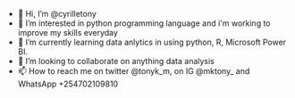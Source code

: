 - 👋 Hi, I’m @cyrilletony
- 👀 I’m interested in python programming language and i'm working to improve my skills everyday
- 🌱 I’m currently learning data anlytics in using python, R, Microsoft Power BI.
- 💞️ I’m looking to collaborate on anything data analysis
- 📫 How to reach me on twitter @tonyk_m, on IG @mktony_ and WhatsApp +254702109810

<!---
cyrilletony/cyrilletony is a ✨ special ✨ repository because its `README.md` (this file) appears on your GitHub profile.
You can click the Preview link to take a look at your changes.
--->
